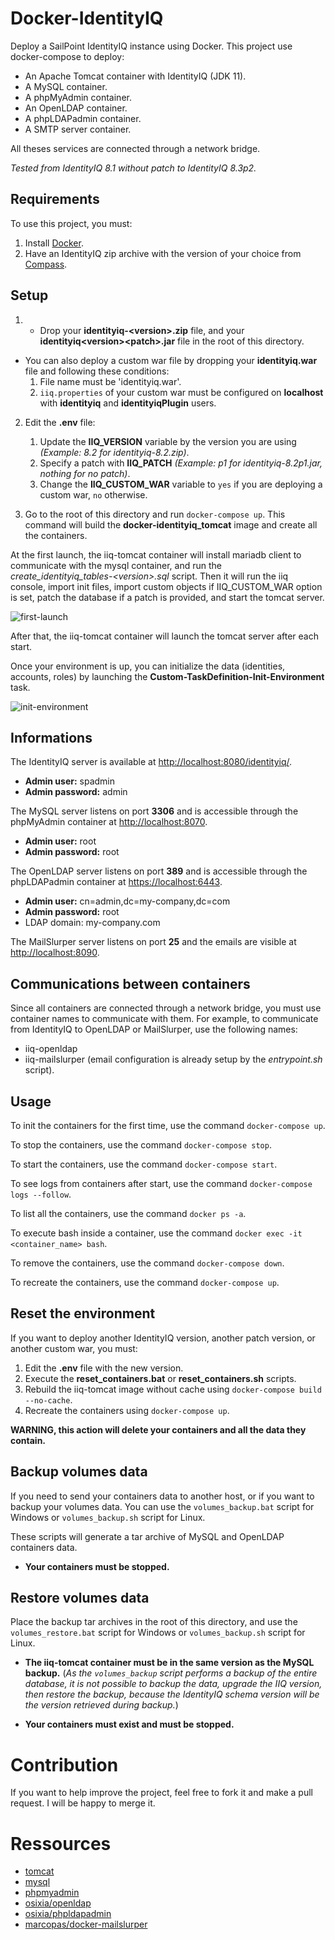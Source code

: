 # Docker-IdentityIQ
Deploy a SailPoint IdentityIQ instance using Docker. This project use docker-compose to deploy:
* An Apache Tomcat container with IdentityIQ (JDK 11).
* A MySQL container.
* A phpMyAdmin container.
* An OpenLDAP container.
* A phpLDAPadmin container.
* A SMTP server container.

All theses services are connected through a network bridge.

*Tested from IdentityIQ 8.1 without patch to IdentityIQ 8.3p2.*

## Requirements

To use this project, you must:
1. Install [Docker](https://www.docker.com/get-started).
2. Have an IdentityIQ zip archive with the version of your choice from [Compass](https://community.sailpoint.com/t5/IdentityIQ-Server-Software/ct-p/IdentityIQ).

## Setup

1. - Drop your **identityiq-\<version\>.zip** file, and your **identityiq\<version\>\<patch\>.jar** file in the root of this directory.

- You can also deploy a custom war file by dropping your **identityiq.war** file and following these conditions:
    1. File name must be 'identityiq.war'.
    1. `iiq.properties` of your custom war must be configured on **localhost** with **identityiq** and **identityiqPlugin** users.

2. Edit the **.env** file:
    1. Update the **IIQ_VERSION** variable by the version you are using *(Example: 8.2 for identityiq-8.2.zip)*.
    1. Specify a patch with **IIQ_PATCH** *(Example: p1 for identityiq-8.2p1.jar, nothing for no patch)*.
    1. Change the **IIQ_CUSTOM_WAR** variable to `yes` if you are deploying a custom war, `no` otherwise.

3. Go to the root of this directory and run `docker-compose up`. This command will build the **docker-identityiq_tomcat** image and create all the containers.

At the first launch, the iiq-tomcat container will install mariadb client to communicate with the mysql container, and run the *create_identityiq_tables-\<version\>.sql* script. Then it will run the iiq console, import init files, import custom objects if IIQ_CUSTOM_WAR option is set, patch the database if a patch is provided, and start the tomcat server.

![first-launch](https://user-images.githubusercontent.com/23320254/149496381-6e65d475-3312-4f7b-acbc-33131798ecf9.png)
  
After that, the iiq-tomcat container will launch the tomcat server after each start.

Once your environment is up, you can initialize the data (identities, accounts, roles) by launching the **Custom-TaskDefinition-Init-Environment** task.

![init-environment](https://github.com/EpiicDream/docker-IdentityIQ/assets/23320254/00baf226-79c3-4cfa-aca8-c31d2dcee161)

## Informations

The IdentityIQ server is available at [http://localhost:8080/identityiq/](http://localhost:8080/identityiq/).
* **Admin user:** spadmin
* **Admin password:** admin

The MySQL server listens on port **3306** and is accessible through the phpMyAdmin container at [http://localhost:8070](http://localhost:8070).
* **Admin user:** root
* **Admin password:** root

The OpenLDAP server listens on port **389** and is accessible through the phpLDAPadmin container at [https://localhost:6443](https://localhost:6443).
* **Admin user:** cn=admin,dc=my-company,dc=com
* **Admin password:** root
* LDAP domain: my-company.com

The MailSlurper server listens on port **25** and the emails are visible at [http://localhost:8090](http://localhost:8090).

## Communications between containers

Since all containers are connected through a network bridge, you must use container names to communicate with them. For example, to communicate from IdentityIQ to OpenLDAP or MailSlurper, use the following names:
* iiq-openldap
* iiq-mailslurper (email configuration is already setup by the *entrypoint.sh* script).

## Usage

To init the containers for the first time, use the command `docker-compose up`. 

To stop the containers, use the command `docker-compose stop`.

To start the containers, use the command `docker-compose start`.

To see logs from containers after start, use the command `docker-compose logs --follow`.

To list all the containers, use the command `docker ps -a`.

To execute bash inside a container, use the command `docker exec -it <container_name> bash`.

To remove the containers, use the command `docker-compose down`.

To recreate the containers, use the command `docker-compose up`.

## Reset the environment

If you want to deploy another IdentityIQ version, another patch version, or another custom war, you must:
1. Edit the **.env** file with the new version.
2. Execute the **reset_containers.bat** or **reset_containers.sh** scripts.
3. Rebuild the iiq-tomcat image without cache using `docker-compose build --no-cache`.
4. Recreate the containers using `docker-compose up`.

**WARNING, this action will delete your containers and all the data they contain.**

## Backup volumes data

If you need to send your containers data to another host, or if you want to backup your volumes data. You can use the `volumes_backup.bat` script for Windows or `volumes_backup.sh` script for Linux.

These scripts will generate a tar archive of MySQL and OpenLDAP containers data.

- **Your containers must be stopped.**

## Restore volumes data

Place the backup tar archives in the root of this directory, and use the `volumes_restore.bat` script for Windows or `volumes_backup.sh` script for Linux.

- **The iiq-tomcat container must be in the same version as the MySQL backup.** (*As the `volumes_backup` script performs a backup of the entire database, it is not possible to backup the data, upgrade the IIQ version, then restore the backup, because the IdentityIQ schema version will be the version retrieved during backup.*)

- **Your containers must exist and must be stopped.**

# Contribution

If you want to help improve the project, feel free to fork it and make a pull request. I will be happy to merge it.

# Ressources

* [tomcat](https://hub.docker.com/_/tomcat)
* [mysql](https://hub.docker.com/_/mysql)
* [phpmyadmin](https://hub.docker.com/_/phpmyadmin)
* [osixia/openldap](https://github.com/osixia/docker-openldap)
* [osixia/phpldapadmin](https://github.com/osixia/docker-phpLDAPadmin)
* [marcopas/docker-mailslurper](https://hub.docker.com/r/marcopas/docker-mailslurper)
